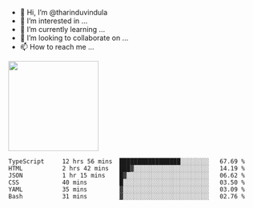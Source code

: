 - 👋 Hi, I’m @tharinduvindula
- 👀 I’m interested in ...
- 🌱 I’m currently learning ...
- 💞️ I’m looking to collaborate on ...
- 📫 How to reach me ...

<!---
tharinduvindula/tharinduvindula is a ✨ special ✨ repository because its `README.md` (this file) appears on your GitHub profile.
You can click the Preview link to take a look at your changes.
--->

<img height="180em" src="https://github-readme-stats.vercel.app/api?username=tharinduvindula&show_icons=true&hide_border=false&&count_private=true&include_all_commits=true" />


<!--START_SECTION:waka-->

```text
TypeScript     12 hrs 56 mins  █████████████████░░░░░░░░   67.69 %
HTML           2 hrs 42 mins   ███▓░░░░░░░░░░░░░░░░░░░░░   14.19 %
JSON           1 hr 15 mins    █▓░░░░░░░░░░░░░░░░░░░░░░░   06.62 %
CSS            40 mins         █░░░░░░░░░░░░░░░░░░░░░░░░   03.50 %
YAML           35 mins         ▓░░░░░░░░░░░░░░░░░░░░░░░░   03.09 %
Bash           31 mins         ▓░░░░░░░░░░░░░░░░░░░░░░░░   02.76 %
```

<!--END_SECTION:waka-->
